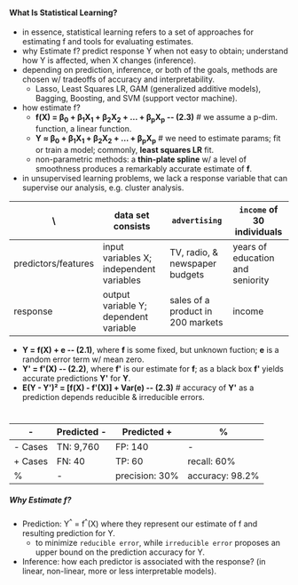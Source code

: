 #### What Is Statistical Learning?

* in essence, statistical learning refers to a set of approaches for estimating f and tools for evaluating estimates.
* why Estimate f? predict response Y when not easy to obtain; understand how Y is affected, when X changes (inference).
* depending on prediction, inference, or both of the goals, methods are chosen w/ tradeoffs of accuracy and interpretability.
  * Lasso, Least Squares LR, GAM (generalized additive models), Bagging, Boosting, and SVM (support vector machine).
* how estimate f?
  * **f(X) = β<sub>0</sub> + β<sub>1</sub>X<sub>1</sub> + β<sub>2</sub>X<sub>2</sub> + ... + β<sub>p</sub>X<sub>p</sub> -- (2.3)** # we assume a p-dim. function, a linear function.
  * **Y ≈ β<sub>0</sub> + β<sub>1</sub>X<sub>1</sub> + β<sub>2</sub>X<sub>2</sub> + ... + β<sub>p</sub>X<sub>p</sub>** # we need to estimate params; fit or train a model; commonly, **least squares LR** fit.
  * non-parametric methods: a **thin-plate spline** w/ a level of smoothness produces a remarkably accurate estimate of **f**.
* in unsupervised learning problems, we lack a response variable that can supervise our analysis, e.g. cluster analysis.

\ | data set consists | `advertising` | `income` of 30 individuals
--- | --- | --- | ---
predictors/features | input variables X; independent variables | TV, radio, & newspaper budgets | years of education and seniority
response | output variable Y; dependent variable | sales of a product in 200 markets | income

* **Y = f(X) + e -- (2.1)**, where **f** is some fixed, but unknown fuction; **e** is a random error term w/ mean zero.
* **Y' = f'(X) -- (2.2)**, where **f'** is our estimate for **f**; as a black box **f'** yields accurate predictions **Y'** for **Y**.
* **E(Y - Y')² = [f(X) - f'(X)] + Var(e) -- (2.3)** # accuracy of **Y'** as a prediction depends reducible & irreducible errors.

#

\- | Predicted - | Predicted + | %
--- | --- | --- | ---
\- Cases | TN: 9,760 | FP: 140 | -
\+ Cases | FN: 40 | TP: 60 | recall: 60%
% | - | precision: 30% | accuracy: 98.2%

##### Why Estimate f?

* Prediction: Y<sup>^</sup> = f<sup>^</sup>(X) where they represent our estimate of f and resulting prediction for Y.
  * to minimize `reducible error`, while `irreducible error` proposes an upper bound on the prediction accuracy for Y.
* Inference: how each predictor is associated with the response? (in linear, non-linear, more or less interpretable models).
